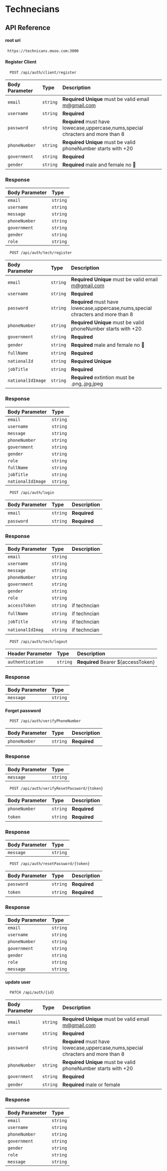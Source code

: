 # Technecians 
## API Reference

#### root uri
```http
 https://technicans.mooo.com:3000
```
#### Register Client
```http
  POST /api/auth/client/register
```

| Body Parameter | Type     | Description                |
| :-------- | :------- | :------------------------- |
| `email`       | `string` | **Required** **Unique** must be valid email m@gmail.com|
| `username`   | `string`  | **Required** |
| `password`       | `string` | **Required** must have lowecase,uppercase,nums,special chracters and more than 8 |
| `phoneNumber`       | `string` | **Required** **Unique**  must be valid phoneNumber starts with +20 |
| `government`     | `string` | **Required** |
| `gender`       | `string` | **Required** male and female no 🌈 |

### Response 
| Body Parameter | Type     | 
| :-------- | :------- | 
| `email`       | `string` | 
| `username`   | `string`  | 
| `message`       | `string` | 
| `phoneNumber`       | `string` | 
| `government`     | `string` | 
| `gender`       | `string` | 
| `role`       | `string` | 


```http
  POST /api/auth/tech/register
```

| Body Parameter | Type     | Description                |
| :-------- | :------- | :------------------------- |
| `email`       | `string` | **Required** **Unique** must be valid email m@gmail.com|
| `username`   | `string`  | **Required** |
| `password`       | `string` | **Required** must have lowecase,uppercase,nums,special chracters and more than 8 |
| `phoneNumber`       | `string` | **Required** **Unique**  must be valid phoneNumber starts with +20 |
| `government`     | `string` | **Required** |
| `gender`       | `string` | **Required** male and female no 🌈 |
| `fullName`       | `string` | **Required** |
| `nationalId`       | `string` | **Required** **Unique** |
| `jobTitle`       | `string` | **Required** |
| `nationalIdImage`       | `string` | **Required** extintion must be .png,.jpg,jpeg|
### Response 
| Body Parameter | Type     | 
| :-------- | :------- | 
| `email`       | `string` | 
| `username`   | `string`  | 
| `message`       | `string` | 
| `phoneNumber`       | `string` | 
| `government`     | `string` | 
| `gender`       | `string` | 
| `role`       | `string` |
| `fullName`       | `string` | 
| `jobTitle`       | `string` | 
| `nationalIdImage`       | `string` |


```http
  POST /api/auth/login
```

| Body Parameter | Type     | Description                |
| :-------- | :------- | :------------------------- |
| `email`       | `string` | **Required** |
| `password`       | `string` | **Required** |

### Response 
| Body Parameter | Type     | Description                | 
| :-------- | :------- | :------------------------- |
| `email`       | `string` | |
| `username`   | `string`  | |
| `message`       | `string` | |
| `phoneNumber`       | `string` | |
| `government`     | `string` | |
| `gender`       | `string` | |
| `role`       | `string` | |
| `accessToken`       | `string` | if techncian |
| `fullName`       | `string` | if techncian |
| `jobTitle`       | `string` | if techncian |
| `nationalIdImag`       | `string` | if techncian |

```http
  POST /api/auth/tech/logout
```

| Header Parameter | Type     | Description                |
| :-------- | :------- | :------------------------- |
| `authentication`       | `string` | **Required** Bearer ${accessToken}|

### Response 
| Body Parameter | Type     | 
| :-------- | :------- | 
| `message`       | `string` | 

#### Forget password
```http
  POST /api/auth/verifyPhoneNumber
```
| Body Parameter |   Type   | Description                |
| :------------- | :------- | :------------------------- |
| `phoneNumber`  | `string` | **Required** |
### Response 
| Body Parameter | Type     | 
| :------------- | :------- | 
| `message`      | `string` | 
```http
  POST /api/auth/verifyResetPassword/{token}
```
| Body Parameter |   Type   | Description                |
| :------------- | :------- | :------------------------- |
| `phoneNumber`  | `string` | **Required** |
| `token`        | `string` | **Required** |
### Response 
| Body Parameter | Type     | 
| :------------- | :------- | 
| `message`      | `string` | 
```http
  POST /api/auth/resetPassword/{token}
```
| Body Parameter |   Type   | Description                |
| :------------- | :------- | :------------------------- |
| `password`     | `string` | **Required** |
| `token`        | `string` | **Required** |
### Response 
| Body Parameter | Type     | 
| :------------- | :------- | 
| `email`        | `string` | 
| `username`     | `string` | 
| `phoneNumber`  | `string` | 
| `government`   | `string` | 
| `gender`       | `string` | 
| `role`         | `string` | 
| `message`      | `string` | 


#### update user
```http
  PATCH /api/auth/{id}
```

| Body Parameter | Type     | Description                |
| :------------- | :------- | :------------------------- |
| `email`        | `string` | **Required** **Unique** must be valid email m@gmail.com|
| `username`     | `string` | **Required** |
| `password`     | `string` | **Required** must have lowecase,uppercase,nums,special chracters and more than 8 |
| `phoneNumber`  | `string` | **Required** **Unique**  must be valid phoneNumber starts with +20 |
| `government`   | `string` | **Required** |
| `gender`       | `string` | **Required** male or female |

### Response 
| Body Parameter | Type     | 
| :------------- | :------- | 
| `email`        | `string` | 
| `username`     | `string` | 
| `phoneNumber`  | `string` | 
| `government`   | `string` | 
| `gender`       | `string` | 
| `role`         | `string` | 
| `message`      | `string` | 
